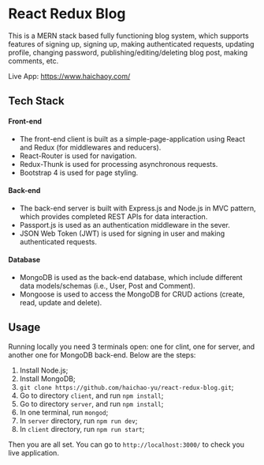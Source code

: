 # React Redux Blog

This is a MERN stack based fully functioning blog system, which supports features of signing up, signing up, making authenticated requests, updating profile, changing password, publishing/editing/deleting blog post, making comments, etc.

Live App: https://www.haichaoy.com/

## Tech Stack

#### Front-end

* The front-end client is built as a simple-page-application using React and Redux (for middlewares and reducers).
* React-Router is used for navigation.
* Redux-Thunk is used for processing asynchronous requests.
* Bootstrap 4 is used for page styling.

#### Back-end

* The back-end server is built with Express.js and Node.js in MVC pattern, which provides completed REST APIs for data interaction.
* Passport.js is used as an authentication middleware in the sever.
* JSON Web Token (JWT) is used for signing in user and making authenticated requests.

#### Database

* MongoDB is used as the back-end database, which include different data models/schemas (i.e., User, Post and Comment).
* Mongoose is used to access the MongoDB for CRUD actions (create, read, update and delete).

## Usage

Running locally you need 3 terminals open: one for clint, one for server, and another one for MongoDB back-end. Below are the steps:

1. Install Node.js;
2. Install MongoDB;
3. `git clone https://github.com/haichao-yu/react-redux-blog.git`;
4. Go to directory `client`, and run `npm install`;
5. Go to directory `server`, and run `npm install`;
6. In one terminal, run `mongod`;
7. In `server` directory, run `npm run dev`;
8. In `client` directory, run `npm run start`;

Then you are all set. You can go to `http://localhost:3000/` to check you live application.